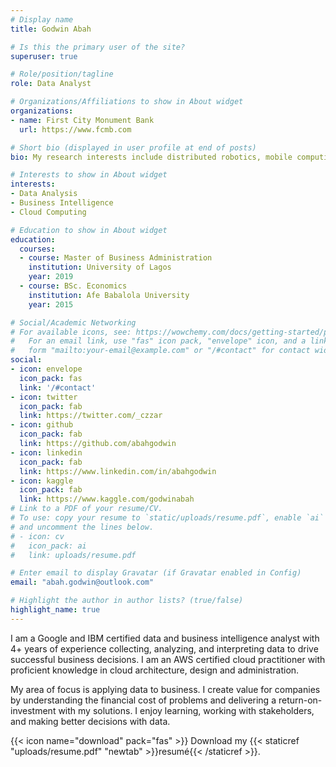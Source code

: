 ```yaml
---
# Display name
title: Godwin Abah

# Is this the primary user of the site?
superuser: true

# Role/position/tagline
role: Data Analyst

# Organizations/Affiliations to show in About widget
organizations:
- name: First City Monument Bank
  url: https://www.fcmb.com

# Short bio (displayed in user profile at end of posts)
bio: My research interests include distributed robotics, mobile computing and programmable matter.

# Interests to show in About widget
interests:
- Data Analysis
- Business Intelligence
- Cloud Computing

# Education to show in About widget
education:
  courses:
  - course: Master of Business Administration
    institution: University of Lagos
    year: 2019
  - course: BSc. Economics
    institution: Afe Babalola University
    year: 2015

# Social/Academic Networking
# For available icons, see: https://wowchemy.com/docs/getting-started/page-builder/#icons
#   For an email link, use "fas" icon pack, "envelope" icon, and a link in the
#   form "mailto:your-email@example.com" or "/#contact" for contact widget.
social:
- icon: envelope
  icon_pack: fas
  link: '/#contact'
- icon: twitter
  icon_pack: fab
  link: https://twitter.com/_czzar
- icon: github
  icon_pack: fab
  link: https://github.com/abahgodwin
- icon: linkedin
  icon_pack: fab
  link: https://www.linkedin.com/in/abahgodwin
- icon: kaggle
  icon_pack: fab
  link: https://www.kaggle.com/godwinabah
# Link to a PDF of your resume/CV.
# To use: copy your resume to `static/uploads/resume.pdf`, enable `ai` icons in `params.toml`, 
# and uncomment the lines below.
# - icon: cv
#   icon_pack: ai
#   link: uploads/resume.pdf

# Enter email to display Gravatar (if Gravatar enabled in Config)
email: "abah.godwin@outlook.com"

# Highlight the author in author lists? (true/false)
highlight_name: true
---
```


I am a Google and IBM certified data and business intelligence analyst with 4+ years of experience collecting, analyzing, and interpreting data to drive successful business decisions. I am an AWS certified cloud practitioner with proficient knowledge in cloud architecture, design and administration. 

My area of focus is applying data to business. I create value for companies by understanding the financial cost of problems and delivering a return-on-investment with my solutions. I enjoy learning, working with stakeholders, and making better decisions with data. 

{{< icon name="download" pack="fas" >}} Download my {{< staticref "uploads/resume.pdf" "newtab" >}}resumé{{< /staticref >}}.
